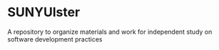 # SUNYUlster
A repository to organize materials and work for independent study on software development practices
